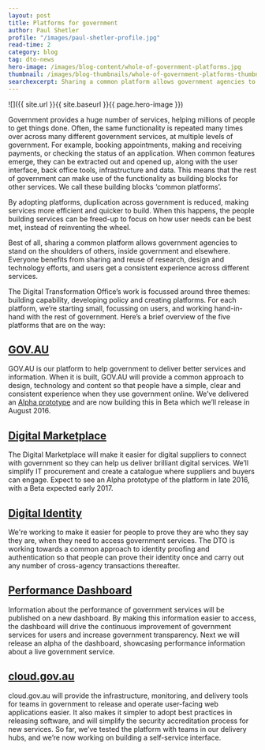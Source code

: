 ```yaml
---
layout: post
title: Platforms for government
author: Paul Shetler
profile: "/images/paul-shetler-profile.jpg"
read-time: 2
category: blog
tag: dto-news
hero-image: /images/blog-content/whole-of-government-platforms.jpg
thumbnail: /images/blog-thumbnails/whole-of-government-platforms-thumbnail.jpg
searchexcerpt: Sharing a common platform allows government agencies to stand on the shoulders of others, inside government and elsewhere. CEO of the DTO Paul Shetler explains how platforms can benefit government and provides an update on what the DTO is building.
---
```


![]({{ site.url }}{{ site.baseurl }}{{ page.hero-image }})

Government provides a huge number of services, helping millions of people to get things done. Often, the same functionality is repeated many times over across many different government services, at multiple levels of government. For example, booking appointments, making and receiving payments, or checking the status of an application. When common features emerge, they can be extracted out and opened up, along with the user interface, back office tools, infrastructure and data. This means that the rest of government can make use of the functionality as building blocks for other services. We call these building blocks ‘common platforms’.

By adopting platforms, duplication across government is reduced, making services more efficient and quicker to build. When this happens, the people building services can be freed-up to focus on how user needs can be best met, instead of reinventing the wheel. 

Best of all, sharing a common platform allows government agencies to stand on the shoulders of others, inside government and elsewhere. Everyone benefits from sharing and reuse of research, design and technology efforts, and users get a consistent experience across different services.

The Digital Transformation Office’s work is focussed around three themes: building capability, developing policy and creating platforms. For each platform, we’re starting small, focussing on users, and working hand-in-hand with the rest of government. Here’s a brief overview of the five platforms that are on the way:

## [GOV.AU](https://www.dto.gov.au/our-work/gov-au/)
GOV.AU is our platform to help government to deliver better services and information. When it is built, GOV.AU will provide a common approach to design, technology and content so that people have a simple, clear and consistent experience when they use government online. We’ve delivered an [Alpha prototype](https://www.gov.au/alpha/) and are now building this in Beta which we’ll release in August 2016.

## [Digital Marketplace](https://www.dto.gov.au/our-work/marketplace/)
The Digital Marketplace will make it easier for digital suppliers to connect with government so they can help us deliver brilliant digital services. We’ll simplify IT procurement and create a catalogue where suppliers and buyers can engage. Expect to see an Alpha prototype of the platform in late 2016, with a Beta expected early 2017.

## [Digital Identity](https://www.dto.gov.au/our-work/identity/)
We're working to make it easier for people to prove they are who they say they are, when they need to access government services. The DTO is working towards a common approach to identity proofing and authentication so that people can prove their identity once and carry out any number of cross-agency transactions thereafter.

## [Performance Dashboard](https://www.dto.gov.au/our-work/performance/)
Information about the performance of government services will be published on a new dashboard. By making this information easier to access, the dashboard will drive the continuous improvement of government services for users and increase government transparency. Next we will release an alpha of the dashboard, showcasing performance information about a live government service.

## [cloud.gov.au](https://www.dto.gov.au/our-work/cloud/)
cloud.gov.au will provide the infrastructure, monitoring, and delivery tools for teams in government to release and operate user-facing web applications easier. It also makes it simpler to adopt best practices in releasing software, and will simplify the security accreditation process for new services. So far, we’ve tested the platform with teams in our delivery hubs, and we’re now working on building a self-service interface.
